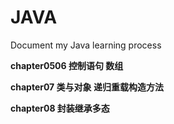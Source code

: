 # JAVA
Document my Java learning process

**chapter0506 控制语句 数组**

**chapter07 类与对象 递归重载构造方法**

**chapter08 封装继承多态**
